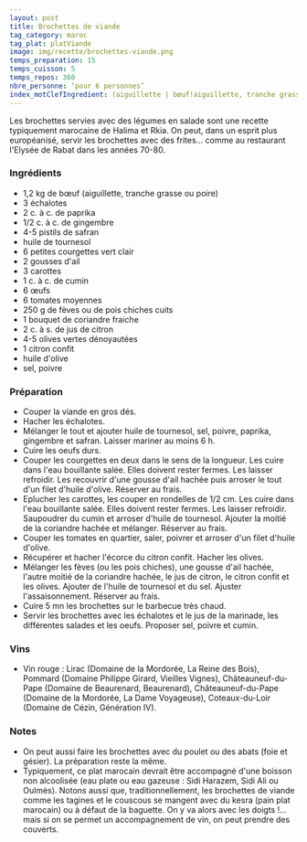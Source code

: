 ```yaml
---
layout: post
title: Brochettes de viande
tag_category: maroc
tag_plat: platViande
image: img/recette/brochettes-viande.png
temps_preparation: 15
temps_cuisson: 5
temps_repos: 360
nbre_personne: ‘pour 6 personnes’
index_motClefIngredient: (aiguillette | bœuf!aiguillette, tranche grasse | bœuf!tranche grasse, poire | bœuf!poire, paprika, gingembre, safran, courgette, carotte, cumin, pois chiche, coriandre, olive verte, citron confit, œuf, tomate
---
```

Les brochettes servies avec des légumes en salade sont une recette typiquement marocaine de Halima et Rkia. On peut, dans un esprit plus européanisé, servir les brochettes avec des frites… comme au restaurant l'Elysée de Rabat dans les années 70-80.

### Ingrédients
* 1,2 kg de bœuf (aiguillette, tranche grasse ou poire)
* 3 échalotes
* 2 c. à c. de paprika
* 1/2 c. à c. de gingembre
* 4-5 pistils de safran
* huile de tournesol
* 6 petites courgettes vert clair
* 2 gousses d'ail
* 3 carottes
* 1 c. à c. de cumin
* 6 œufs
* 6 tomates moyennes
* 250 g de fèves ou de pois chiches cuits
* 1 bouquet de coriandre fraiche
* 2 c. à s. de jus de citron
* 4-5 olives vertes dénoyautées
* 1 citron confit
* huile d'olive
* sel, poivre

### Préparation
* Couper la viande en gros dés.
* Hacher les échalotes.
* Mélanger le tout et ajouter huile de tournesol, sel, poivre, paprika, gingembre et safran. Laisser mariner au moins 6 h.
* Cuire les oeufs durs.
* Couper les courgettes en deux dans le sens de la longueur. Les cuire dans l'eau bouillante salée. Elles doivent rester fermes. Les laisser refroidir. Les recouvrir d'une gousse d'ail hachée puis arroser le tout d'un filet d'huile d'olive. Réserver au frais.
* Eplucher les carottes, les couper en rondelles de 1/2 cm. Les cuire dans l'eau bouillante salée. Elles doivent rester fermes. Les laisser refroidir. Saupoudrer du cumin et arroser d'huile de tournesol. Ajouter la moitié de la coriandre hachée et mélanger. Réserver au frais.
* Couper les tomates en quartier, saler, poivrer et arroser d'un filet d'huile d'olive.
* Récupérer et hacher l'écorce du citron confit. Hacher les olives.
* Mélanger les fèves (ou les pois chiches), une gousse d'ail hachée, l'autre moitié de la coriandre hachée, le jus de citron, le citron confit et les olives. Ajouter de l'huile de tournesol et du sel. Ajuster l'assaisonnement. Réserver au frais.
* Cuire 5 mn les brochettes sur le barbecue très chaud.
* Servir les brochettes avec les échalotes et le jus de la marinade, les différentes salades et les oeufs. Proposer sel, poivre et cumin.

### Vins
* Vin rouge : Lirac (Domaine de la Mordorée, La Reine des Bois), Pommard (Domaine Philippe Girard, Vieilles Vignes), Châteauneuf-du-Pape (Domaine de Beaurenard, Beaurenard), Châteauneuf-du-Pape (Domaine de la Mordorée, La Dame Voyageuse), Coteaux-du-Loir (Domaine de Cézin, Génération IV).

### Notes
* On peut aussi faire les brochettes avec du poulet ou des abats (foie et gésier). La préparation reste la même.
* Typiquement, ce plat marocain devrait être accompagné d'une boisson non alcoolisée (eau plate ou eau gazeuse : Sidi Harazem, Sidi Ali ou Oulmès). Notons aussi que, traditionnellement, les brochettes de viande comme les tagines et le couscous se mangent avec du kesra (pain plat marocain) ou à défaut de la baguette. On y va alors avec les doigts !… mais si on se permet un accompagnement de vin, on peut prendre des couverts.

